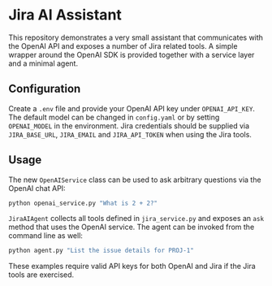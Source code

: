 # Jira AI Assistant

This repository demonstrates a very small assistant that communicates with the OpenAI API and exposes a number of Jira related tools.  A simple wrapper around the OpenAI SDK is provided together with a service layer and a minimal agent.

## Configuration

Create a `.env` file and provide your OpenAI API key under `OPENAI_API_KEY`.  The default model can be changed in `config.yaml` or by setting `OPENAI_MODEL` in the environment.  Jira credentials should be supplied via `JIRA_BASE_URL`, `JIRA_EMAIL` and `JIRA_API_TOKEN` when using the Jira tools.

## Usage

The new `OpenAIService` class can be used to ask arbitrary questions via the OpenAI chat API:

```bash
python openai_service.py "What is 2 + 2?"
```

`JiraAIAgent` collects all tools defined in `jira_service.py` and exposes an `ask` method that uses the OpenAI service.  The agent can be invoked from the command line as well:

```bash
python agent.py "List the issue details for PROJ-1"
```

These examples require valid API keys for both OpenAI and Jira if the Jira tools are exercised.
